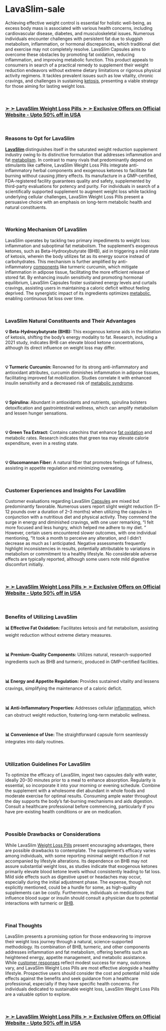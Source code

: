 # LavaSlim-sale

<p>Achieving effective weight control is essential for holistic well-being, as excess body mass is associated with various health concerns, including cardiovascular disease, diabetes, and musculoskeletal issues. Numerous individuals encounter challenges with persistent fat due to sluggish metabolism, inflammation, or hormonal discrepancies, which traditional diet and exercise may not completely resolve. LavaSlim Capsules aims to overcome these obstacles by promoting fat oxidation, reducing inflammation, and improving metabolic function. This product appeals to consumers in search of a practical remedy to supplement their weight reduction endeavors without extreme dietary limitations or rigorous physical activity regimens. It tackles prevalent issues such as low vitality, chronic cravings, and challenges in sustaining&nbsp;<a href="https://lavaslimweightlosspills.quora.com/">ketosis</a>, presenting a viable strategy for those aiming for lasting weight loss.</p>
<p>&nbsp;</p>
<h3><strong><a href="https://thelavaslim.com/go/checkout/"><u>➢ ➢ LavaSlim Weight Loss Pills ➢ ➢ Exclusive Offers on Official Website - Upto 50% off in USA</u></a></strong></h3>
<p>&nbsp;</p>
<h3><strong>Reasons to Opt for LavaSlim&nbsp;</strong></h3>
<p><strong><a href="https://thelavaslim.com/">LavaSlim</a></strong><strong>&nbsp;</strong>distinguishes itself in the saturated weight reduction supplement industry owing to its distinctive formulation that addresses inflammation and fat&nbsp;<a href="https://eventprime.co/o/lavaslimweightlosspills">metabolism</a>. In contrast to many rivals that predominantly depend on stimulants like caffeine, LavaSlim Weight Loss Pills integrate anti-inflammatory herbal components and exogenous ketones to facilitate fat burning without causing jittery effects. Its manufacture in a GMP-certified, FDA-registered facility guarantees quality and safety, supplemented by third-party evaluations for potency and purity. For individuals in search of a scientifically supported supplement to augment weight loss while tackling underlying cellular challenges, LavaSlim Weight Loss Pills present a persuasive choice with an emphasis on long-term metabolic health and natural constituents.</p>
<p>&nbsp;</p>
<h3><strong>Working Mechanism Of LavaSlim</strong></h3>
<p>LavaSlim operates by tackling two primary impediments to weight loss: inflammation and suboptimal fat metabolism. The supplement&rsquo;s exogenous ketones, such as Beta-Hydroxybutyrate (BHB), aid in triggering a mild state of ketosis, wherein the body utilizes fat as its energy source instead of carbohydrates. This mechanism is further amplified by anti-inflammatory&nbsp;<a href="https://shapeupp.co.uk/">components</a>&nbsp;like turmeric curcumin, which mitigate inflammation in adipose tissue, facilitating the more efficient release of stored fat. By enhancing insulin sensitivity and promoting hormonal equilibrium, LavaSlim Capsules foster sustained energy levels and curtails cravings, assisting users in maintaining a caloric deficit without feeling deprived. The synergistic impact of its ingredients optimizes&nbsp;<a href="https://filmfreeway.com/LavaSlimWeightLossPills-TheUltimateWeightLossSolutionforDayandNight">metabolic</a>, enabling continuous fat loss over time.</p>
<p>&nbsp;</p>
<h3><strong>LavaSlim Natural Constituents and Their Advantages&nbsp;</strong></h3>
<p><strong>💡 Beta-Hydroxybutyrate (BHB):</strong>&nbsp;This exogenous ketone aids in the initiation of ketosis, shifting the body&rsquo;s energy modality to fat. Research, including a 2021 study, indicates BHB can elevate blood ketone concentrations, although its direct influence on weight loss may differ.&nbsp;</p>
<p>&nbsp;</p>
<p><strong>💡 Turmeric Curcumin:&nbsp;</strong>Renowned for its strong anti-inflammatory and antioxidant attributes, curcumin diminishes inflammation in adipose tissues, facilitating improved fat mobilization. Studies correlate it with enhanced insulin sensitivity and a decreased risk of&nbsp;<a href="https://blog.rackons.in/lavaslim-fat-burner-capsules-usa-united-states-honest-review-about-lavaslim-weight-loss-supplement-340860">metabolic syndrome</a>.</p>
<p>&nbsp;</p>
<p><strong>💡 Spirulina:&nbsp;</strong>Abundant in antioxidants and nutrients, spirulina bolsters detoxification and gastrointestinal wellness, which can amplify metabolism and lessen hunger sensations.&nbsp;</p>
<p>&nbsp;</p>
<p><strong>💡 Green Tea Extract:</strong>&nbsp;Contains catechins that enhance&nbsp;<a href="https://fitifydiet.co.uk/">fat oxidation</a>&nbsp;and metabolic rates. Research indicates that green tea may elevate calorie expenditure, even in a resting state.</p>
<p>&nbsp;</p>
<p><strong>💡 Glucomannan Fiber:</strong>&nbsp;A natural fiber that promotes feelings of fullness, assisting in appetite regulation and minimizing overeating.&nbsp;</p>
<p>&nbsp;</p>
<h3><strong>Customer Experiences and Insights For LavaSlim</strong></h3>
<p>Customer evaluations regarding LavaSlim&nbsp;<a href="https://para911drop.com/">Capsules</a>&nbsp;are mixed but predominantly favorable. Numerous users report slight weight reduction (5&ndash;12 pounds over a duration of 2&ndash;3 months) when utilizing the capsules in conjunction with a nutritious diet and physical activity. They commend the surge in energy and diminished cravings, with one user remarking, &ldquo;I felt more focused and less hungry, which helped me adhere to my diet. &rdquo; However, certain users encountered slower outcomes, with one individual mentioning, &ldquo;It took a month to perceive any alteration, and I didn&rsquo;t decrease as much as I anticipated. Negative assessments frequently highlight inconsistencies in results, potentially attributable to variations in metabolism or commitment to a healthy lifestyle. No considerable adverse effects are typically reported, although some users note mild digestive discomfort initially.&nbsp;</p>
<p>&nbsp;</p>
<h3><strong><a href="https://thelavaslim.com/go/checkout/"><u>➢ ➢ LavaSlim Weight Loss Pills ➢ ➢ Exclusive Offers on Official Website - Upto 50% off in USA</u></a></strong></h3>
<p>&nbsp;</p>
<h3><strong>Benefits of Utilizing LavaSlim&nbsp;</strong></h3>
<p><strong>📊 Effective Fat Oxidation:</strong>&nbsp;Facilitates ketosis and fat metabolism, assisting weight reduction without extreme dietary measures.&nbsp;</p>
<p>&nbsp;</p>
<p><strong>📊 Premium-Quality Components:&nbsp;</strong>Utilizes natural, research-supported ingredients such as BHB and turmeric, produced in GMP-certified facilities.&nbsp;</p>
<p>&nbsp;</p>
<p><strong>📊 Energy and Appetite Regulation:</strong>&nbsp;Provides sustained vitality and lessens cravings, simplifying the maintenance of a caloric deficit.&nbsp;</p>
<p>&nbsp;</p>
<p><strong>📊 Anti-Inflammatory Properties:&nbsp;</strong>Addresses cellular&nbsp;<a href="https://gns3.com/community/discussions/achieve-your-dream-body-with-lavaslim-the-powerful-weight-loss-capsules-for-a-healthier-you">inflammation</a>, which can obstruct weight reduction, fostering long-term metabolic wellness.</p>
<p>&nbsp;</p>
<p><strong>📊 Convenience of Use:&nbsp;</strong>The straightforward capsule form seamlessly integrates into daily routines.&nbsp;</p>
<p>&nbsp;</p>
<h3><strong>Utilization Guidelines For LavaSlim</strong></h3>
<p>To optimize the efficacy of LavaSlim, ingest two capsules daily with water, ideally 20&ndash;30 minutes prior to a meal to enhance absorption. Regularity is essential, so incorporate it into your morning or evening schedule. Combine the supplement with a wholesome diet abundant in whole foods and moderate exercise for optimal results. Consuming ample water throughout the day supports the body&rsquo;s fat-burning mechanisms and aids digestion. Consult a healthcare professional before commencing, particularly if you have pre-existing health conditions or are on medication.</p>
<p>&nbsp;</p>
<h3><strong>Possible Drawbacks or Considerations&nbsp;</strong></h3>
<p>While LavaSlim&nbsp;<a href="https://slimorolcaps.de/">Weight Loss Pills</a>&nbsp;present encouraging advantages, there are possible drawbacks to contemplate. The supplement&rsquo;s efficacy varies among individuals, with some reporting minimal weight reduction if not accompanied by lifestyle alterations. Its dependence on BHB may not assure substantial weight loss, as studies indicate that exogenous ketones primarily elevate blood ketone levels without consistently leading to fat loss. Mild side effects such as digestive upset or headaches may occur, especially during the initial adjustment phase. The expense, though not explicitly mentioned, could be a hurdle for some, as high-quality supplements can be costly. Furthermore, individuals on medications that influence blood sugar or insulin should consult a physician due to potential interactions with turmeric or&nbsp;<a href="https://www.commudle.com/labs/lavaslim-weight-loss-pills-the-ultimate-weight-loss-solution-for-day-and-night">BHB</a>.</p>
<p>&nbsp;</p>
<h3><strong>Final Thoughts&nbsp;</strong></h3>
<p>LavaSlim presents a promising option for those endeavoring to improve their weight loss journey through a natural, science-supported methodology. Its combination of BHB, turmeric, and other components addresses inflammation and fat metabolism, offering benefits such as heightened energy, appetite management, and metabolic assistance. While&nbsp;<a href="https://vivoguthealth.com/">customer responses</a>&nbsp;reflect modest success for many, outcomes vary, and LavaSlim Weight Loss Pills are most effective alongside a healthy lifestyle. Prospective users should consider the cost and potential mild side effects against the benefits and seek guidance from a healthcare professional, especially if they have specific health concerns. For individuals dedicated to sustainable weight loss, LavaSlim Weight Loss Pills are a valuable option to explore.</p>
<p>&nbsp;</p>
<h3><strong><a href="https://thelavaslim.com/go/checkout/"><u>➢ ➢ LavaSlim Weight Loss Pills ➢ ➢ Exclusive Offers on Official Website - Upto 50% off in USA</u></a></strong></h3>
